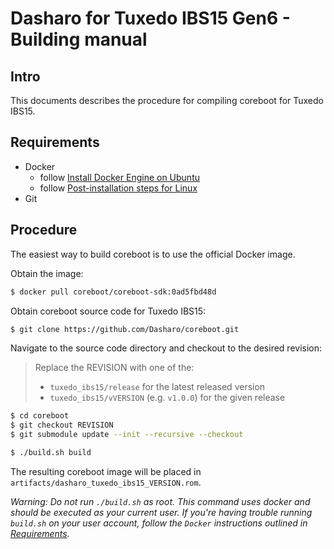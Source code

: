 # Dasharo for Tuxedo IBS15 Gen6 - Building manual

## Intro

This documents describes the procedure for compiling coreboot for Tuxedo IBS15.

## Requirements

- Docker
    + follow [Install Docker Engine on Ubuntu](https://docs.docker.com/engine/install/ubuntu/)
    + follow [Post-installation steps for Linux](https://docs.docker.com/engine/install/linux-postinstall/)
- Git

## Procedure

The easiest way to build coreboot is to use the official Docker image.

Obtain the image:

```bash
$ docker pull coreboot/coreboot-sdk:0ad5fbd48d
```

Obtain coreboot source code for Tuxedo IBS15:

```bash
$ git clone https://github.com/Dasharo/coreboot.git
```

Navigate to the source code directory and checkout to the desired revision:

> Replace the REVISION with one of the:
> - `tuxedo_ibs15/release` for the latest released version
> - `tuxedo_ibs15/vVERSION` (e.g. `v1.0.0`) for the given release

```bash
$ cd coreboot
$ git checkout REVISION
$ git submodule update --init --recursive --checkout
```

```bash
$ ./build.sh build
```

The resulting coreboot image will be placed in
`artifacts/dasharo_tuxedo_ibs15_VERSION.rom`.

_Warning: Do not run `./build.sh` as root. This command uses docker and should
be executed as your current user. If you're having trouble running `build.sh`
on your user account, follow the `Docker` instructions outlined in
[Requirements](#requirements)._
